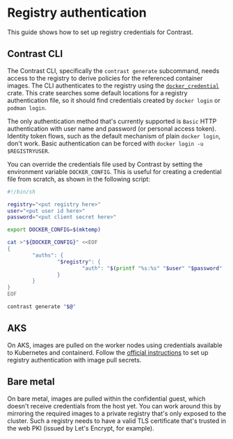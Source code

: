 # Registry authentication

This guide shows how to set up registry credentials for Contrast.

## Contrast CLI

The Contrast CLI, specifically the `contrast generate` subcommand, needs access
to the registry to derive policies for the referenced container images. The CLI
authenticates to the registry using the
[`docker_credential`](https://crates.io/crates/docker_credential) crate. This
crate searches some default locations for a registry authentication file, so it
should find credentials created by `docker login` or `podman login`.

The only authentication method that's currently supported is `Basic` HTTP
authentication with user name and password (or personal access token). Identity
token flows, such as the default mechanism of plain `docker login`, don't work.
Basic authentication can be forced with `docker login -u $REGISTRYUSER`.

You can override the credentials file used by Contrast by setting the
environment variable `DOCKER_CONFIG`. This is useful for creating a credential
file from scratch, as shown in the following script:

```sh
#!/bin/sh

registry="<put registry here>"
user="<put user id here>"
password="<put client secret here>"

export DOCKER_CONFIG=$(mktemp)

cat >"${DOCKER_CONFIG}" <<EOF
{
        "auths": {
                "$registry": {
                        "auth": "$(printf "%s:%s" "$user" "$password" | base64 -w0)"
                }
        }
}
EOF

contrast generate "$@"
```

## AKS

On AKS, images are pulled on the worker nodes using credentials available to
Kubernetes and containerd. Follow the
[official instructions](https://kubernetes.io/docs/tasks/configure-pod-container/pull-image-private-registry/)
to set up registry authentication with image pull secrets.

## Bare metal

On bare metal, images are pulled within the confidential guest, which doesn't
receive credentials from the host yet. You can work around this by mirroring the
required images to a private registry that's only exposed to the cluster. Such a
registry needs to have a valid TLS certificate that's trusted in the web PKI
(issued by Let's Encrypt, for example).
